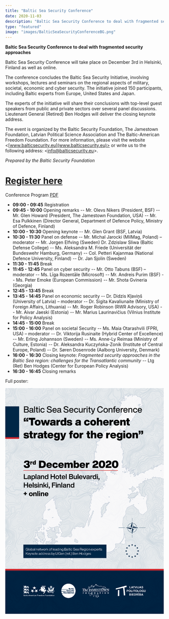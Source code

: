 ```yaml
---
title: "Baltic Sea Security Conference"
date: 2020-11-03
description: "Baltic Sea Security Conference to deal with fragmented security approaches Baltic Sea Security Conference will take place on December 3 rd in Helsinki, Finland as well as online. The conference concludes the Baltic Sea Security Initiative, involving workshops, lectures and seminars on the regional aspects of military, societal, economic and cyber security. The initiative joined 150 participants, including Baltic experts from Europe, United States and Japan."
type: "featured"
image: "images/BalticSeaSecurityConferenceBG.png"
---
```


**Baltic Sea Security Conference to deal with fragmented security approaches**

Baltic Sea Security Conference will take place on December 3rd in Helsinki, Finland as well as
online.

The conference concludes the Baltic Sea Security Initiative, involving workshops, lectures
and seminars on the regional aspects of military, societal, economic and cyber security. The
initiative joined 150 participants, including Baltic experts from Europe, United States and
Japan.

The experts of the initiative will share their conclusions with top-level guest speakers from
public and private sectors over several panel discussions. Lieutenant General (Retired) Ben
Hodges will deliver the closing keynote address.

The event is organized by the Baltic Security Foundation, The Jamestown Foundation,
Latvian Political Science Association and The Baltic-American Freedom Foundation.
For more information, please visit the website <[www.balticsecurity.eu](www.balticsecurity.eu)> or write us to the
following address: <[info@balticsecurity.eu](info@balticsecurity.eu)>.

_Prepared by the Baltic Security Foundation_


# [Register here](https://forms.gle/yRCAr8n6k4VXvTxX9)

Conference Program [PDF](../images/Baltic_Sea_Security_Conference.pdf)

- **09:00 - 09:45** Registration
- **09:45 - 10:00** Opening remarks
-- Mr. Olevs Nikers (President, BSF) 
-- Mr. Glen Howard (President, The Jamestown Foundation, USA)
-- Mr. Esa Pulkkinen (Director General, Department of Defence Policy, Ministry of Defence, Finland)
- **10:00 - 10:30** Opening keynote
-- Mr. Glen Grant (BSF, Latvia)
- **10:30 - 11:30** Panel on defense
-- Mr. Michal Jarocki (MilMag, Poland) – moderator
-- Mr. Jorgen Elfving (Sweden) Dr. Zdzislaw Sliwa (Baltic Defense College)
-- Ms. Aleksandra M. Friede (Universität der Bundeswehr Hamburg, Germany)
-- Col. Petteri Kajanmaa (National Defence University, Finland)
-- Dr. Jan Sjolin (Sweden)
- **11:30 - 11:45** Break
-  **11:45 - 12:45** Panel on cyber security
-- Mr. Otto Tabuns (BSF) – moderator
-- Ms. Līga Rozentāle (Microsoft)
-- Mr. Andreis Purim (BSF)
-- Ms. Peter Emoke (European Commission)
-- Mr. Shota Gvineria (Georgia)
- **12:45 - 13:45** Break
- **13:45 - 14:45** Panel on economic security
-- Dr. Didzis Kļaviņš (University of Latvia) – moderator
-- Dr. Sigita Kavaliunaite (Ministry of Foreign Affairs, Lithuania)
-- Mr. Roger Robinson (RWR Advisory, USA)
-- Mr. Aivar Jaeski (Estonia)
-- Mr. Marius Laurinavičius (Vilnius Institute for Policy Analysis)
- **14:45 - 15:00** Break
- **15:00 - 16:00** Panel on societal Security
-- Ms. Maia Otarashvili (FPRI, USA) – moderator
-- Dr. Viktorija Rusinaite (Hybrid Center of Excellence)
-- Mr. Erling Johannson (Sweden)
-- Ms. Anne-Ly Reimaa (Ministry of Culture, Estonia)
-- Dr. Aleksandra Kuczyńska-Zonik (Institute of Central Europe, Poland)
-- Dr. Søren Dosenrode (Aalborg University, Denmark)
- **16:00 - 16:30** Closing keynote: *Fragmented security approaches in the Baltic Sea region: challenges for the Transatlantic community*
-- Ltg (Ret) Ben Hodges (Center for European Policy Analysis)
- **16:30 - 16:45** Closing remarks

Full poster:

![BSSC Poster](../images/BalticSeaSecurityConference.png)
